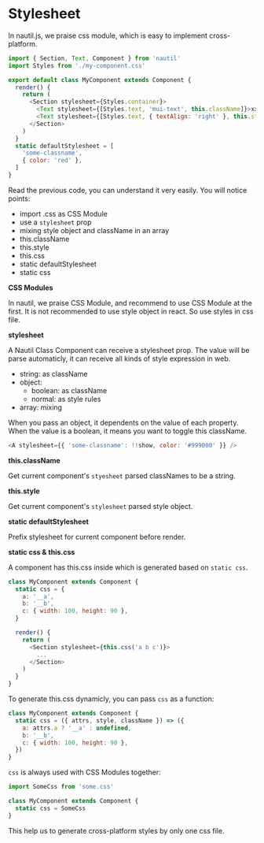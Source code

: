 # Stylesheet

In nautil.js, we praise css module, which is easy to implement cross-platform.

```js
import { Section, Text, Component } from 'nautil'
import Styles from './my-component.css'

export default class MyComponent extends Component {
  render() {
    return (
      <Section stylesheet={Styles.container}>
        <Text stylesheet={[Styles.text, 'mui-text', this.className]}>xxx</Text>
        <Text stylesheet={[Styles.text, { textAlign: 'right' }, this.style]}>xxx</Text>
      </Section>
    )
  }
  static defaultStylesheet = [
    'some-classname',
    { color: 'red' },
  ]
}
```

Read the previous code, you can understand it very easily. You will notice points:

- import .css as CSS Module
- use a `stylesheet` prop
- mixing style object and className in an array
- this.className
- this.style
- this.css
- static defaultStylesheet
- static css

**CSS Modules**

In nautil, we praise CSS Module, and recommend to use CSS Module at the first.
It is not recommended to use style object in react. So use styles in css file.

**stylesheet**

A Nautil Class Component can receive a stylesheet prop. The value will be parse automaticly, it can receive all kinds of style expression in web.

- string: as className
- object:
  - boolean: as className
  - normal: as style rules
- array: mixing

When you pass an object, it dependents on the value of each property. When the value is a boolean, it means you want to toggle this className.

```js
<A stylesheet={{ 'some-classname': !!show, color: '#999000' }} />
```

**this.className**

Get current component's `styesheet` parsed classNames to be a string.

**this.style**

Get current component's `stylesheet` parsed style object.

**static defaultStylesheet**

Prefix stylesheet for current component before render.

**static css & this.css**

A component has this.css inside which is generated based on `static css`.

```js
class MyComponent extends Component {
  static css = {
    a: '__a',
    b: '__b',
    c: { width: 100, height: 90 },
  }

  render() {
    return (
      <Section stylesheet={this.css('a b c')}>
        ...
      </Section>
    )
  }
}
```

To generate this.css dynamicly, you can pass `css` as a function:

```js
class MyComponent extends Component {
  static css = ({ attrs, style, className }) => ({
    a: attrs.a ? '__a' : undefined,
    b: '__b',
    c: { width: 100, height: 90 },
  })
}
```

`css` is always used with CSS Modules together:

```js
import SomeCss from 'some.css'

class MyComponent extends Component {
  static css = SomeCss
}
```

This help us to generate cross-platform styles by only one css file.
